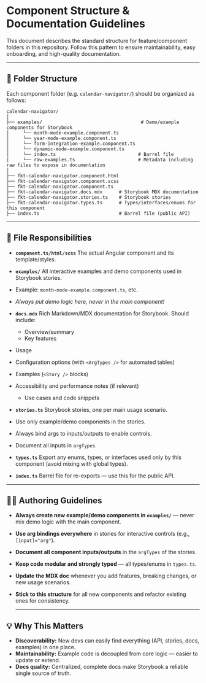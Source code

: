 # Component Structure & Documentation Guidelines

This document describes the standard structure for feature/component folders in this repository.
Follow this pattern to ensure maintainability, easy onboarding, and high-quality documentation.

---

## 📁 Folder Structure

Each component folder (e.g. `calendar-navigator/`) should be organized as follows:

```
calendar-navigator/
│
├── examples/                                    # Demo/example components for Storybook
│     └── month-mode-example.component.ts       
│     └── year-mode-example.component.ts        
│     └── form-integration-example.component.ts 
│     └── dynamic-mode-example.component.ts     
│     └── index.ts                              # Barrel file
|     └── raw-examples.ts                       # Metadata including raw files to expose in documentation
│
├── fkt-calendar-navigator.component.html
├── fkt-calendar-navigator.component.scss
├── fkt-calendar-navigator.component.ts
├── fkt-calendar-navigator.docs.mdx      # Storybook MDX documentation
├── fkt-calendar-navigator.stories.ts    # Storybook stories
├── fkt-calendar-navigator.types.ts      # Types/interfaces/enums for this component
├── index.ts                             # Barrel file (public API)
```

---

## 📖 File Responsibilities

- **`component.ts/html/scss`**
  The actual Angular component and its template/styles.

- **`examples/`**
  All interactive examples and demo components used in Storybook stories.
- Example: `month-mode-example.component.ts`, etc.
- *Always put demo logic here, never in the main component!*

- **`docs.mdx`**
  Rich Markdown/MDX documentation for Storybook.
  Should include:
	- Overview/summary
	- Key features
- Usage
- Configuration options (with `<ArgTypes />` for automated tables)
- Examples (`<Story />` blocks)
- Accessibility and performance notes (if relevant)
	- Use cases and code snippets

- **`stories.ts`**
  Storybook stories, one per main usage scenario.
- Use only example/demo components in the stories.
- Always bind args to inputs/outputs to enable controls.
- Document all inputs in `argTypes`.

- **`types.ts`**
  Export any enums, types, or interfaces used only by this component (avoid mixing with global types).

- **`index.ts`**
  Barrel file for re-exports — use this for the public API.

---

## 🧑‍💻 Authoring Guidelines

- **Always create new example/demo components in `examples/`** — never mix demo logic with the main component.
- **Use arg bindings everywhere** in stories for interactive controls (e.g., `[input]="arg"`).
- **Document all component inputs/outputs** in the `argTypes` of the stories.
- **Keep code modular and strongly typed** — all types/enums in `types.ts`.
- **Update the MDX doc** whenever you add features, breaking changes, or new usage scenarios.
- **Stick to this structure** for all new components and refactor existing ones for consistency.

  ---

## 💡 Why This Matters

- **Discoverability:** New devs can easily find everything (API, stories, docs, examples) in one place.
- **Maintainability:** Example code is decoupled from core logic — easier to update or extend.
- **Docs quality:** Centralized, complete docs make Storybook a reliable single source of truth.
